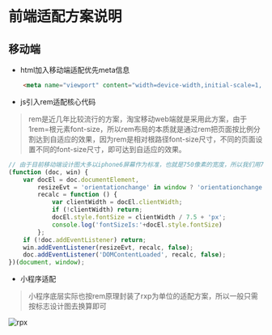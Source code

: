 # 前端适配方案说明

## 移动端

* html加入移动端适配优先meta信息

```html
    <meta name="viewport" content="width=device-width,initial-scale=1, maximum-scale=1">
```

* js引入rem适配核心代码
> rem是近几年比较流行的方案，淘宝移动web端就是采用此方案，由于1rem=根元素font-size，所以rem布局的本质就是通过rem把页面按比例分割达到自适应的效果，因为rem是相对根路径font-size尺寸，不同的页面设置不同的font-size尺寸，即可达到自适应的效果。

```javascript
// 由于目前移动端设计图大多以iphone6屏幕作为标准，也就是750像素的宽度，所以我们用7.5作为比例，在i6下1rem也就是100px
(function (doc, win) {
    var docEl = doc.documentElement,
        resizeEvt = 'orientationchange' in window ? 'orientationchange' : 'resize',
        recalc = function () {
            var clientWidth = docEl.clientWidth;
            if (!clientWidth) return;
            docEl.style.fontSize = clientWidth / 7.5 + 'px';
            console.log('fontSizeIs:'+docEl.style.fontSize)
        };
    if (!doc.addEventListener) return;
    win.addEventListener(resizeEvt, recalc, false);
    doc.addEventListener('DOMContentLoaded', recalc, false);
})(document, window);


```

* 小程序适配
> 小程序底层实际也按rem原理封装了rxp为单位的适配方案，所以一般只需按标志设计图去换算即可

![rpx](http://img.blog.csdn.net/20161014174841588?watermark/2/text/aHR0cDovL2Jsb2cuY3Nkbi5uZXQv/font/5a6L5L2T/fontsize/400/fill/I0JBQkFCMA==/dissolve/70/gravity/Center)



